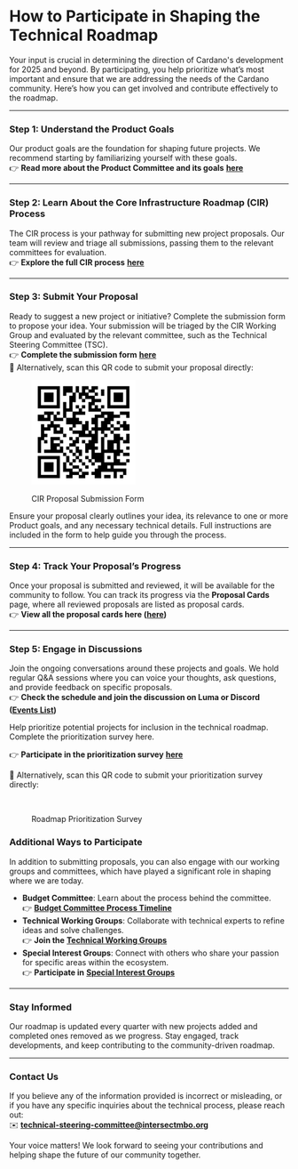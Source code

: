 # How to Participate in Shaping the Technical Roadmap

Your input is crucial in determining the direction of Cardano's development for 2025 and beyond. By participating, you help prioritize what’s most important and ensure that we are addressing the needs of the Cardano community. Here’s how you can get involved and contribute effectively to the roadmap.

***

### **Step 1: Understand the Product Goals**

Our product goals are the foundation for shaping future projects. We recommend starting by familiarizing yourself with these goals.\
👉 **Read more about the Product Committee and its goals** [**here**](https://committees.docs.intersectmbo.org/intersect-product-committee/committee-outcomes/2025-cardanos-roadmap)

***

### **Step 2: Learn About the Core Infrastructure Roadmap (CIR) Process**

The CIR process is your pathway for submitting new project proposals. Our team will review and triage all submissions, passing them to the relevant committees for evaluation.\
👉 **Explore the full CIR process** [**here**](https://committees.docs.intersectmbo.org/intersect-product-committee/working-group/core-infrastructure-roadmap-working-group/process-flow)

***

### **Step 3: Submit Your Proposal**

Ready to suggest a new project or initiative? Complete the submission form to propose your idea. Your submission will be triaged by the CIR Working Group and evaluated by the relevant committee, such as the Technical Steering Committee (TSC).\
👉 **Complete the submission form** [**here**](https://docs.google.com/forms/d/e/1FAIpQLSdD6vCGq1oQ3eSa3tOKN1DB3MJaMxs96zXqKp8v1ghHw6tceQ/viewform?vc=0\&c=0\&w=1\&flr=0)\
📲 Alternatively, scan this QR code to submit your proposal directly:

<figure><img src="../../.gitbook/assets/QR CODE PROJECT SUBMISSION.webp" alt="" width="188"><figcaption><p>CIR Proposal Submission Form</p></figcaption></figure>

Ensure your proposal clearly outlines your idea, its relevance to one or more Product goals, and any necessary technical details. Full instructions are included in the form to help guide you through the process.

***

### **Step 4: Track Your Proposal’s Progress**

Once your proposal is submitted and reviewed, it will be available for the community to follow. You can track its progress via the **Proposal Cards** page, where all reviewed proposals are listed as proposal cards.\
👉 **View all the proposal cards here (**[**here**](https://app.gitbook.com/s/Yzy77cQuAEYNjeNy3YrN/technical-roadmap/potential-roadmap-projects)**)**

***

### **Step 5: Engage in Discussions**

Join the ongoing conversations around these projects and goals. We hold regular Q\&A sessions where you can voice your thoughts, ask questions, and provide feedback on specific proposals.\
👉 **Check the schedule and join the discussion on Luma or Discord (**[**Events List**](https://discord.com/channels/1136727663583698984/1243498043676819498)**)**

Help prioritize potential projects for inclusion in the technical roadmap. Complete the prioritization survey here.

👉 **Participate in the prioritization survey** [**here**](https://docs.google.com/forms/d/1aGwaVxHyI3vMX3UxQ2PKLxr1rVbprZ1K2735YcIAjH4)

📲 Alternatively, scan this QR code to submit your prioritization survey directly:

<div data-full-width="true"><figure><img src="https://lh7-rt.googleusercontent.com/slidesz/AGV_vUeit3f9jwV9P63-WxLnX7etHtRzng3-jhcbKiWspRE9qYpNyyg9egE2f8AZH3MSHJIG8ym5YqCzkHsoRM3ai_-53G5a2-cpgOuS7y6GBAAHBC7Bo5lHV2Uwc4Bn2zc98JTRNTJJsw=nw?key=cWzy7s7AlTpcO-cqVyV6uYk2" alt="" width="188"><figcaption><p>Roadmap Prioritization Survey</p></figcaption></figure></div>

### **Additional Ways to Participate**

In addition to submitting proposals, you can also engage with our working groups and committees, which have played a significant role in shaping where we are today.

* **Budget Committee**: Learn about the process behind the committee.\
  👉 [**Budget Committee Process Timeline**](https://committees.docs.intersectmbo.org/intersect-budget-committee/about/2025-budget-process-timeline)
* **Technical Working Groups**: Collaborate with technical experts to refine ideas and solve challenges.\
  👉 **Join the** [**Technical Working Groups**](https://committees.docs.intersectmbo.org/groups-overview/technical-working-groups)
* **Special Interest Groups**: Connect with others who share your passion for specific areas within the ecosystem.\
  👉 **Participate in** [**Special Interest Groups**](https://committees.docs.intersectmbo.org/groups-overview/special-interest-groups)

***

### **Stay Informed**

Our roadmap is updated every quarter with new projects added and completed ones removed as we progress. Stay engaged, track developments, and keep contributing to the community-driven roadmap.

***

### Contact Us

If you believe any of the information provided is incorrect or misleading, or if you have any specific inquiries about the technical process, please reach out:\
✉️ **technical-steering-committee@intersectmbo.org**

Your voice matters! We look forward to seeing your contributions and helping shape the future of our community together.
